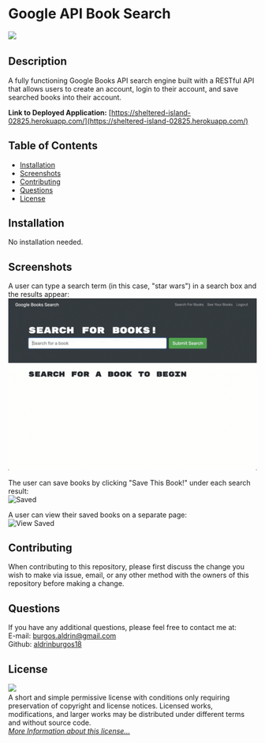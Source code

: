 # Google API Book Search

![](https://img.shields.io/badge/License-MIT-yellow.svg)

## Description

A fully functioning Google Books API search engine built with a RESTful API that allows users to create an account, login to their account, and save searched books into their account.

**Link to Deployed Application:** [https://sheltered-island-02825.herokuapp.com/](https://sheltered-island-02825.herokuapp.com/)

## Table of Contents

- [Installation](#installation)
- [Screenshots](#screenshots)
- [Contributing](#contributing)
- [Questions](#questions)
- [License](#license)

## Installation

No installation needed.

## Screenshots

A user can type a search term (in this case, "star wars") in a search box and the results appear:
![Search](/assets/img/gif1.gif)

The user can save books by clicking "Save This Book!" under each search result:  
![Saved](./assets/img/gif2.gif)

A user can view their saved books on a separate page:  
![View Saved](./assets/img/gif3.gif)

## Contributing

When contributing to this repository, please first discuss the change you wish to make via issue, email, or any other method with the owners of this repository before making a change.

## Questions

If you have any additional questions, please feel free to contact me at:  
E-mail: burgos.aldrin@gmail.com  
Github: [aldrinburgos18](https://github.com/aldrinburgos18)

## License

![](https://img.shields.io/badge/License-MIT-yellow.svg)  
A short and simple permissive license with conditions only requiring preservation of copyright and license notices. Licensed works, modifications, and larger works may be distributed under different terms and without source code.  
_[More Information about this license...](https://opensource.org/licenses/MIT)_
